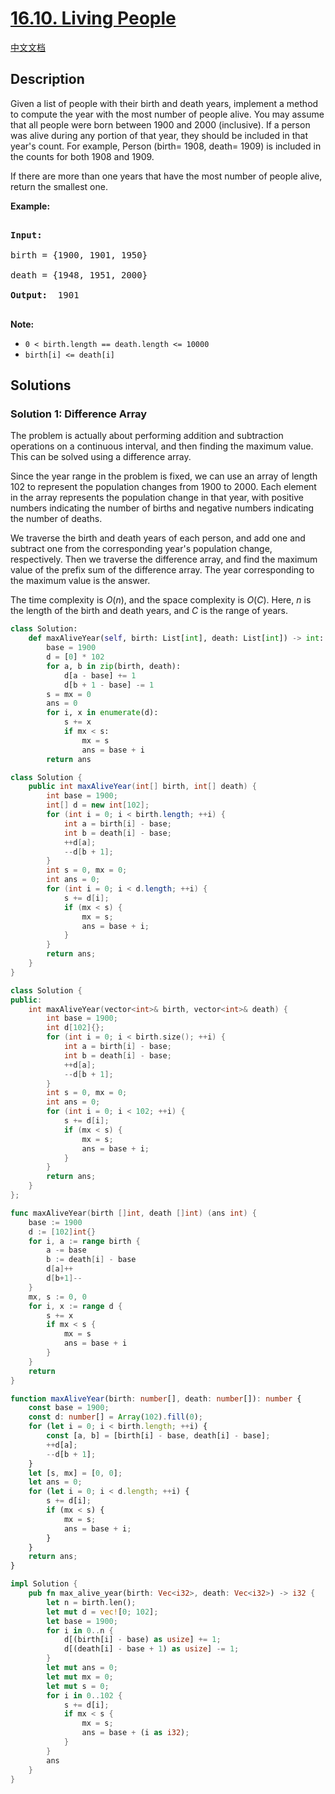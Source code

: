 # [16.10. Living People](https://leetcode.cn/problems/living-people-lcci)

[中文文档](/lcci/16.10.Living%20People/README.md)

## Description

<p>Given a list of people with their birth and death years, implement a method to compute the year with the most number of people alive. You may assume that all people were born between 1900 and 2000 (inclusive). If a person was alive during any portion of that year, they should be included in that year&#39;s count. For example, Person (birth= 1908, death= 1909) is included in the counts for both 1908 and 1909.</p>

<p>If there are more than one years&nbsp;that have the most number of people alive, return the smallest one.</p>

<p><strong>Example: </strong></p>

<pre>

<strong>Input: </strong>

birth = {1900, 1901, 1950}

death = {1948, 1951, 2000}

<strong>Output: </strong> 1901

</pre>

<p><strong>Note: </strong></p>

<ul>
	<li><code>0 &lt; birth.length == death.length &lt;= 10000</code></li>
	<li><code>birth[i] &lt;= death[i]</code></li>
</ul>

## Solutions

### Solution 1: Difference Array

The problem is actually about performing addition and subtraction operations on a continuous interval, and then finding the maximum value. This can be solved using a difference array.

Since the year range in the problem is fixed, we can use an array of length $102$ to represent the population changes from 1900 to 2000. Each element in the array represents the population change in that year, with positive numbers indicating the number of births and negative numbers indicating the number of deaths.

We traverse the birth and death years of each person, and add one and subtract one from the corresponding year's population change, respectively. Then we traverse the difference array, and find the maximum value of the prefix sum of the difference array. The year corresponding to the maximum value is the answer.

The time complexity is $O(n)$, and the space complexity is $O(C)$. Here, $n$ is the length of the birth and death years, and $C$ is the range of years.

<!-- tabs:start -->

```python
class Solution:
    def maxAliveYear(self, birth: List[int], death: List[int]) -> int:
        base = 1900
        d = [0] * 102
        for a, b in zip(birth, death):
            d[a - base] += 1
            d[b + 1 - base] -= 1
        s = mx = 0
        ans = 0
        for i, x in enumerate(d):
            s += x
            if mx < s:
                mx = s
                ans = base + i
        return ans
```

```java
class Solution {
    public int maxAliveYear(int[] birth, int[] death) {
        int base = 1900;
        int[] d = new int[102];
        for (int i = 0; i < birth.length; ++i) {
            int a = birth[i] - base;
            int b = death[i] - base;
            ++d[a];
            --d[b + 1];
        }
        int s = 0, mx = 0;
        int ans = 0;
        for (int i = 0; i < d.length; ++i) {
            s += d[i];
            if (mx < s) {
                mx = s;
                ans = base + i;
            }
        }
        return ans;
    }
}
```

```cpp
class Solution {
public:
    int maxAliveYear(vector<int>& birth, vector<int>& death) {
        int base = 1900;
        int d[102]{};
        for (int i = 0; i < birth.size(); ++i) {
            int a = birth[i] - base;
            int b = death[i] - base;
            ++d[a];
            --d[b + 1];
        }
        int s = 0, mx = 0;
        int ans = 0;
        for (int i = 0; i < 102; ++i) {
            s += d[i];
            if (mx < s) {
                mx = s;
                ans = base + i;
            }
        }
        return ans;
    }
};
```

```go
func maxAliveYear(birth []int, death []int) (ans int) {
	base := 1900
	d := [102]int{}
	for i, a := range birth {
		a -= base
		b := death[i] - base
		d[a]++
		d[b+1]--
	}
	mx, s := 0, 0
	for i, x := range d {
		s += x
		if mx < s {
			mx = s
			ans = base + i
		}
	}
	return
}
```

```ts
function maxAliveYear(birth: number[], death: number[]): number {
    const base = 1900;
    const d: number[] = Array(102).fill(0);
    for (let i = 0; i < birth.length; ++i) {
        const [a, b] = [birth[i] - base, death[i] - base];
        ++d[a];
        --d[b + 1];
    }
    let [s, mx] = [0, 0];
    let ans = 0;
    for (let i = 0; i < d.length; ++i) {
        s += d[i];
        if (mx < s) {
            mx = s;
            ans = base + i;
        }
    }
    return ans;
}
```

```rust
impl Solution {
    pub fn max_alive_year(birth: Vec<i32>, death: Vec<i32>) -> i32 {
        let n = birth.len();
        let mut d = vec![0; 102];
        let base = 1900;
        for i in 0..n {
            d[(birth[i] - base) as usize] += 1;
            d[(death[i] - base + 1) as usize] -= 1;
        }
        let mut ans = 0;
        let mut mx = 0;
        let mut s = 0;
        for i in 0..102 {
            s += d[i];
            if mx < s {
                mx = s;
                ans = base + (i as i32);
            }
        }
        ans
    }
}
```

<!-- tabs:end -->

<!-- end -->
